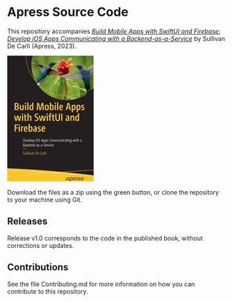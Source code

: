 # Apress Source Code

This repository accompanies [*Build Mobile Apps with SwiftUI and Firebase: Develop iOS Apps Communicating with a Backend-as-a-Service*](https://www.link.springer.com/book/10.1007/9781484292839) by Sullivan De Carli (Apress, 2023).

[comment]: #cover
![Cover image](9781484292839.JPG)

Download the files as a zip using the green button, or clone the repository to your machine using Git.

## Releases

Release v1.0 corresponds to the code in the published book, without corrections or updates.

## Contributions

See the file Contributing.md for more information on how you can contribute to this repository.